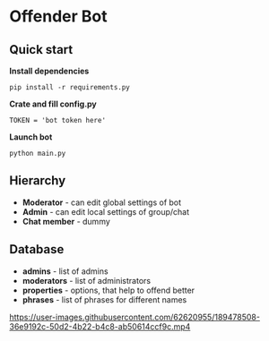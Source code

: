 # Offender Bot

## Quick start

**Install dependencies**

```
pip install -r requirements.py
```

**Crate and fill config.py**

```
TOKEN = 'bot token here'
```

**Launch bot**

```
python main.py
```

## Hierarchy

- **Moderator** - can edit global settings of bot
- **Admin** - can edit local settings of group/chat
- **Chat member** - dummy

## Database

- **admins** - list of admins
- **moderators** - list of administrators
- **properties** - options, that help to offend better
- **phrases** - list of phrases for different names

https://user-images.githubusercontent.com/62620955/189478508-36e9192c-50d2-4b22-b4c8-ab50614ccf9c.mp4


